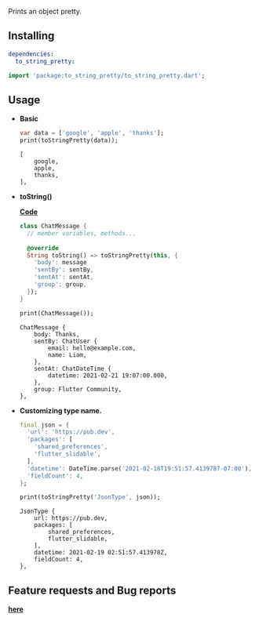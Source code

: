 Prints an object pretty.

## Installing

```yaml
dependencies:
  to_string_pretty:
```

```dart
import 'package:to_string_pretty/to_string_pretty.dart';
```

## Usage

- **Basic**

  ```dart
  var data = ['google', 'apple', 'thanks'];
  print(toStringPretty(data));
  ```

  ```
  [
      google,
      apple,
      thanks,
  ],
  ```
  
- **toString()** 

  [**Code**](https://github.com/pubmskim/to_string_pretty/blob/main/example/to_string_pretty_example.dart)

  ```dart
  class ChatMessage {
    // member variables, methods...
    
    @override
    String toString() => toStringPretty(this, {
      'body': message
      'sentBy': sentBy,
      'sentAt': sentAt,
      'group': group,
    });
  }
  
  print(ChatMessage());
  ```

  ```
  ChatMessage {
      body: Thanks,
      sentBy: ChatUser {
          email: hello@example.com,
          name: Liam,
      },
      sentAt: ChatDateTime {
          datetime: 2021-02-21 19:07:00.000,
      },
      group: Flutter Community,
  },
  ```

- **Customizing type name.**

  ```dart
  final json = {
    'url': 'https://pub.dev',
    'packages': [
      'shared_preferences',
      'flutter_slidable',
    ],
    'datetime': DateTime.parse('2021-02-18T19:51:57.4139787-07:00'),
    'fieldCount': 4,
  };
  
  print(toStringPretty('JsonType', json));
  ```

  ```
  JsonType {
      url: https://pub.dev,
      packages: [
          shared_preferences,
          flutter_slidable,
      ],
      datetime: 2021-02-19 02:51:57.413978Z,
      fieldCount: 4,
  },
  ```


## Feature requests and Bug reports

**[here](https://github.com/pubmskim/to_string_pretty/issues)**